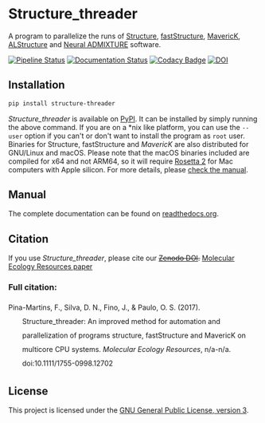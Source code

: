 # Structure_threader
A program to parallelize the runs of [Structure](https://web.stanford.edu/group/pritchardlab/structure.html),  [fastStructure](https://rajanil.github.io/fastStructure/), [MavericK](https://github.com/bobverity/MavericK), [ALStructure](https://github.com/StoreyLab/alstructure) and [Neural ADMIXTURE](https://github.com/AI-sandbox/neural-admixture) software.

[![Pipeline Status](https://gitlab.com/StuntsPT/Structure_threader/badges/master/pipeline.svg)](https://gitlab.com/StuntsPT/Structure_threader/pipelines)
[![Documentation Status](https://readthedocs.org/projects/structure-threader/badge/?version=latest)](https://structure-threader.readthedocs.io/en/latest/?badge=latest)
[![Codacy Badge](https://app.codacy.com/project/badge/Grade/becafd10f0bc4904b6d2857cf4c47ea4)](https://www.codacy.com/gh/StuntsPT/Structure_threader/dashboard?utm_source=github.com&amp;utm_medium=referral&amp;utm_content=StuntsPT/Structure_threader&amp;utm_campaign=Badge_Grade)
[![DOI](https://zenodo.org/badge/31598374.svg)](https://zenodo.org/badge/latestdoi/31598374)


## Installation

```bash
pip install structure-threader
```

*Structure_threader* is available on
[PyPI](https://pypi.python.org/pypi/structure-threader/). It can be
installed by simply running the above command. If you are on a \*nix like
platform, you can use the `--user` option if you can't or don't want to install
the program as `root` user. Binaries for Structure, fastStructure and
*MavericK* are also distributed for GNU/Linux and macOS. Please note that the macOS binaries included are compiled for x64 and not ARM64, so it will require [Rosetta 2](https://support.apple.com/102527) for Mac computers with Apple silicon. For more details,
please [check the
manual](https://structure-threader.readthedocs.io/en/latest/install/).


## Manual
The complete documentation can be found on [readthedocs.org](https://structure-threader.readthedocs.io/en/latest/).


## Citation
If you use *Structure_threader*, please cite our
~~[Zenodo DOI](https://zenodo.org/badge/latestdoi/31598374).~~
[Molecular Ecology Resources paper](https://doi.org/10.1111/1755-0998.12702)

### Full citation:
<div class="csl-bib-body" style="line-height: 2; margin-left: 2em; text-indent:-2em;">
  <div class="csl-entry">Pina-Martins, F., Silva, D. N., Fino, J., &amp; Paulo, O. S. (2017). Structure_threader: An improved method for automation and parallelization of programs structure, fastStructure and MavericK on multicore CPU systems. <i>Molecular Ecology Resources</i>, n/a-n/a. doi:10.1111/1755-0998.12702</div>
  <span class="Z3988" title="url_ver=Z39.88-2004&amp;ctx_ver=Z39.88-2004&amp;rfr_id=info%3Asid%2Fzotero.org%3A2&amp;rft_id=info%3Adoi%2F10.1111%2F1755-0998.12702&amp;rft_val_fmt=info%3Aofi%2Ffmt%3Akev%3Amtx%3Ajournal&amp;rft.genre=article&amp;rft.atitle=Structure_threader%3A%20An%20improved%20method%20for%20automation%20and%20parallelization%20of%20programs%20structure%2C%20fastStructure%20and%20MavericK%20on%20multicore%20CPU%20systems&amp;rft.jtitle=Molecular%20Ecology%20Resources&amp;rft.stitle=Mol%20Ecol%20Resour&amp;rft.aufirst=Francisco&amp;rft.aulast=Pina-Martins&amp;rft.au=Francisco%20Pina-Martins&amp;rft.au=Diogo%20N.%20Silva&amp;rft.au=Joana%20Fino&amp;rft.au=Oct%C3%A1vio%20S.%20Paulo&amp;rft.date=2017-09-16&amp;rft.pages=n%2Fa-n%2Fa&amp;rft.spage=n%2Fa&amp;rft.epage=n%2Fa&amp;rft.issn=1755-0998&amp;rft.language=en"></span>
</div>

## License
This project is licensed under the [GNU General Public License, version 3](https://gitlab.com/StuntsPT/Structure_threader/-/raw/master/LICENSE).
